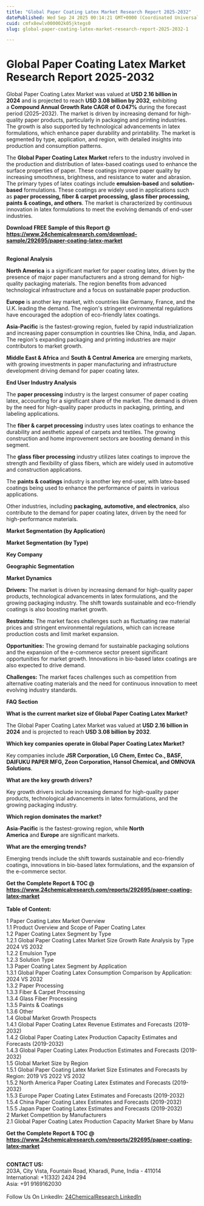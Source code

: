 ```yaml
---
title: "Global Paper Coating Latex Market Research Report 2025-2032"
datePublished: Wed Sep 24 2025 00:14:21 GMT+0000 (Coordinated Universal Time)
cuid: cmfx8ewlv000002k05jktegs0
slug: global-paper-coating-latex-market-research-report-2025-2032-1

---
```


# Global Paper Coating Latex Market Research Report 2025-2032

<p>Global Paper Coating Latex Market was valued at <strong>USD 2.16 billion in 2024</strong> and is projected to reach <strong>USD 3.08 billion by 2032</strong>, exhibiting a <strong>Compound Annual Growth Rate CAGR of 0.047%</strong> during the forecast period (2025–2032). The market is driven by increasing demand for high-quality paper products, particularly in packaging and printing industries. The growth is also supported by technological advancements in latex formulations, which enhance paper durability and printability. The market is segmented by type, application, and region, with detailed insights into production and consumption patterns.</p><p>
</p><p>The <strong>Global Paper Coating Latex Market</strong> refers to the industry involved in the production and distribution of latex-based coatings used to enhance the surface properties of paper. These coatings improve paper quality by increasing smoothness, brightness, and resistance to water and abrasion. The primary types of latex coatings include <strong>emulsion-based</strong> and <strong>solution-based</strong> formulations. These coatings are widely used in applications such as <strong>paper processing, fiber &amp; carpet processing, glass fiber processing, paints &amp; coatings, and others</strong>. The market is characterized by continuous innovation in latex formulations to meet the evolving demands of end-user industries.</p><div><b>Download FREE Sample of this Report @ 
            <a href="https://www.24chemicalresearch.com/download-sample/292695/paper-coating-latex-market">
            https://www.24chemicalresearch.com/download-sample/292695/paper-coating-latex-market</a></b></div><br><p>
<strong>Regional Analysis</strong></p><p>
</p><p><strong>North America</strong> is a significant market for paper coating latex, driven by the presence of major paper manufacturers and a strong demand for high-quality packaging materials. The region benefits from advanced technological infrastructure and a focus on sustainable paper production.</p><p>
</p><p><strong>Europe</strong> is another key market, with countries like Germany, France, and the U.K. leading the demand. The region's stringent environmental regulations have encouraged the adoption of eco-friendly latex coatings.</p><p>
</p><p><strong>Asia-Pacific</strong> is the fastest-growing region, fueled by rapid industrialization and increasing paper consumption in countries like China, India, and Japan. The region's expanding packaging and printing industries are major contributors to market growth.</p><p>
</p><p><strong>Middle East &amp; Africa</strong> and <strong>South &amp; Central America</strong> are emerging markets, with growing investments in paper manufacturing and infrastructure development driving demand for paper coating latex.</p><p>
<strong>End User Industry Analysis</strong></p><p>
</p><p>The <strong>paper processing</strong> industry is the largest consumer of paper coating latex, accounting for a significant share of the market. The demand is driven by the need for high-quality paper products in packaging, printing, and labeling applications.</p><p>
</p><p>The <strong>fiber &amp; carpet processing</strong> industry uses latex coatings to enhance the durability and aesthetic appeal of carpets and textiles. The growing construction and home improvement sectors are boosting demand in this segment.</p><p>
</p><p>The <strong>glass fiber processing</strong> industry utilizes latex coatings to improve the strength and flexibility of glass fibers, which are widely used in automotive and construction applications.</p><p>
</p><p>The <strong>paints &amp; coatings</strong> industry is another key end-user, with latex-based coatings being used to enhance the performance of paints in various applications.</p><p>
</p><p>Other industries, including <strong>packaging, automotive, and electronics</strong>, also contribute to the demand for paper coating latex, driven by the need for high-performance materials.</p><p>
<strong>Market Segmentation (by Application)</strong></p><p>
</p><p>
<strong>Market Segmentation (by Type)</strong></p><p>
</p><p>
<strong>Key Company</strong></p><p>
</p><p>
<strong>Geographic Segmentation</strong></p><p>
</p><p>
<strong>Market Dynamics</strong></p><p>
</p><p><strong>Drivers:</strong> The market is driven by increasing demand for high-quality paper products, technological advancements in latex formulations, and the growing packaging industry. The shift towards sustainable and eco-friendly coatings is also boosting market growth.</p><p>
</p><p><strong>Restraints:</strong> The market faces challenges such as fluctuating raw material prices and stringent environmental regulations, which can increase production costs and limit market expansion.</p><p>
</p><p><strong>Opportunities:</strong> The growing demand for sustainable packaging solutions and the expansion of the e-commerce sector present significant opportunities for market growth. Innovations in bio-based latex coatings are also expected to drive demand.</p><p>
</p><p><strong>Challenges:</strong> The market faces challenges such as competition from alternative coating materials and the need for continuous innovation to meet evolving industry standards.</p><p>
<strong>FAQ Section</strong></p><p>
</p><p><strong>What is the current market size of Global Paper Coating Latex Market?</strong></p><p>
</p><p>The Global Paper Coating Latex Market was valued at <strong>USD 2.16 billion in 2024</strong> and is projected to reach <strong>USD 3.08 billion by 2032</strong>.</p><p>
</p><p><strong>Which key companies operate in Global Paper Coating Latex Market?</strong></p><p>
</p><p>Key companies include <strong>JSR Corporation, LG Chem, Emtec Co., BASF, DAIFUKU PAPER MFG, Zeon Corporation, Hansol Chemical, and OMNOVA Solutions</strong>.</p><p>
</p><p><strong>What are the key growth drivers?</strong></p><p>
</p><p>Key growth drivers include increasing demand for high-quality paper products, technological advancements in latex formulations, and the growing packaging industry.</p><p>
</p><p><strong>Which region dominates the market?</strong></p><p>
</p><p><strong>Asia-Pacific</strong> is the fastest-growing region, while <strong>North America</strong> and <strong>Europe</strong> are significant markets.</p><p>
</p><p><strong>What are the emerging trends?</strong></p><p>
</p><p>Emerging trends include the shift towards sustainable and eco-friendly coatings, innovations in bio-based latex formulations, and the expansion of the e-commerce sector.</p>

<div><b>Get the Complete Report & TOC @ 
            <a href="https://www.24chemicalresearch.com/reports/292695/paper-coating-latex-market">
            https://www.24chemicalresearch.com/reports/292695/paper-coating-latex-market</a></b></div><br>
            <b>Table of Content:</b><p>1 Paper Coating Latex Market Overview<br />
    1.1 Product Overview and Scope of Paper Coating Latex<br />
    1.2 Paper Coating Latex Segment by Type<br />
        1.2.1 Global Paper Coating Latex Market Size Growth Rate Analysis by Type 2024 VS 2032<br />
        1.2.2 Emulsion Type<br />
        1.2.3 Solution Type<br />
    1.3 Paper Coating Latex Segment by Application<br />
        1.3.1 Global Paper Coating Latex Consumption Comparison by Application: 2024 VS 2032<br />
        1.3.2 Paper Processing<br />
        1.3.3 Fiber & Carpet Processing<br />
        1.3.4 Glass Fiber Processing<br />
        1.3.5 Paints & Coatings<br />
        1.3.6 Other<br />
    1.4 Global Market Growth Prospects<br />
        1.4.1 Global Paper Coating Latex Revenue Estimates and Forecasts (2019-2032)<br />
        1.4.2 Global Paper Coating Latex Production Capacity Estimates and Forecasts (2019-2032)<br />
        1.4.3 Global Paper Coating Latex Production Estimates and Forecasts (2019-2032)<br />
    1.5 Global Market Size by Region<br />
        1.5.1 Global Paper Coating Latex Market Size Estimates and Forecasts by Region: 2019 VS 2022 VS 2032<br />
        1.5.2 North America Paper Coating Latex Estimates and Forecasts (2019-2032)<br />
        1.5.3 Europe Paper Coating Latex Estimates and Forecasts (2019-2032)<br />
        1.5.4 China Paper Coating Latex Estimates and Forecasts (2019-2032)<br />
        1.5.5 Japan Paper Coating Latex Estimates and Forecasts (2019-2032)<br />
2 Market Competition by Manufacturers<br />
    2.1 Global Paper Coating Latex Production Capacity Market Share by Manu</p>

<div><b>Get the Complete Report & TOC @ 
            <a href="https://www.24chemicalresearch.com/reports/292695/paper-coating-latex-market">
            https://www.24chemicalresearch.com/reports/292695/paper-coating-latex-market</a></b></div><br>

<b>CONTACT US:</b><br>
            203A, City Vista, Fountain Road, Kharadi, Pune, India - 411014<br>
            International: +1(332) 2424 294<br>
            Asia: +91 9169162030 <br><br>
            Follow Us On LinkedIn: <a href="https://www.linkedin.com/company/24chemicalresearch/">24ChemicalResearch LinkedIn</a>